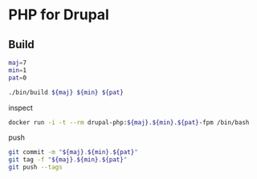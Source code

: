 # PHP for Drupal

## Build

```bash
maj=7
min=1
pat=0

./bin/build ${maj} ${min} ${pat}
```

inspect

```bash
docker run -i -t --rm drupal-php:${maj}.${min}.${pat}-fpm /bin/bash
```

push

```bash
git commit -m "${maj}.${min}.${pat}"
git tag -f "${maj}.${min}.${pat}"
git push --tags
```
